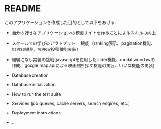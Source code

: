 # README

このアプリケーションを作成した目的として以下をあげる:

* 自分の好きなアプリケーションの模擬サイトを作ることによるスキルの向上

* スクールでの学びのアウトプット
　機能（ranking表示、pagination機能、devise機能、review投稿機能実装）

* 経験にない実装の挑戦(javascriptを使用したslider機能、modal wondowの作成、google map apiによる映画館を探す機能の実装、いいね機能の実装)

* Database creation

* Database initialization

* How to run the test suite

* Services (job queues, cache servers, search engines, etc.)

* Deployment instructions

* ...
